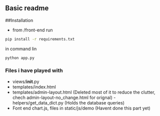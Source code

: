 ## Basic readme

##Installation 
- from /front-end run
```bash 
pip install -r requirements.txt
```

in command lin 
```cmd
python app.py
```


### Files i have played with 

- views/__init__.py
- templates/index.html
- templates/admin-layout.html (Deleted most of it to reduce the clutter, chech admin-layout-no_change.html for orignal)
-helpers/get_data_dict.py (Holds the database queries)
- Font end chart.js, files in static/js/demo (Havent done this part yet)
